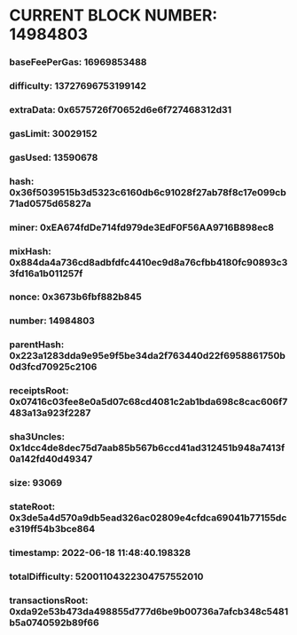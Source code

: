 # CURRENT BLOCK NUMBER: 14984803

### baseFeePerGas: 16969853488
### difficulty: 13727696753199142
### extraData: 0x6575726f70652d6e6f727468312d31
### gasLimit: 30029152
### gasUsed: 13590678
### hash: 0x36f5039515b3d5323c6160db6c91028f27ab78f8c17e099cb71ad0575d65827a
### miner: 0xEA674fdDe714fd979de3EdF0F56AA9716B898ec8
### mixHash: 0x884da4a736cd8adbfdfc4410ec9d8a76cfbb4180fc90893c33fd16a1b011257f
### nonce: 0x3673b6fbf882b845
### number: 14984803
### parentHash: 0x223a1283dda9e95e9f5be34da2f763440d22f6958861750b0d3fcd70925c2106
### receiptsRoot: 0x07416c03fee8e0a5d07c68cd4081c2ab1bda698c8cac606f7483a13a923f2287
### sha3Uncles: 0x1dcc4de8dec75d7aab85b567b6ccd41ad312451b948a7413f0a142fd40d49347
### size: 93069
### stateRoot: 0x3de5a4d570a9db5ead326ac02809e4cfdca69041b77155dce319ff54b3bce864
### timestamp: 2022-06-18 11:48:40.198328
### totalDifficulty: 52001104322304757552010
### transactionsRoot: 0xda92e53b473da498855d777d6be9b00736a7afcb348c5481b5a0740592b89f66
